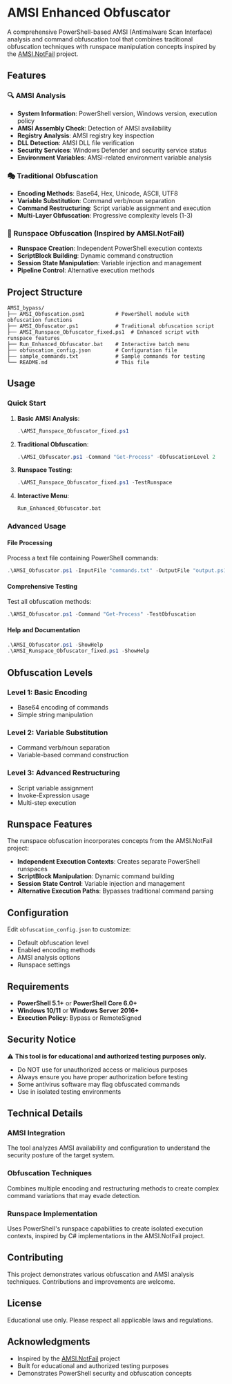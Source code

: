 # AMSI Enhanced Obfuscator

A comprehensive PowerShell-based AMSI (Antimalware Scan Interface) analysis and command obfuscation tool that combines traditional obfuscation techniques with runspace manipulation concepts inspired by the [AMSI.NotFail](https://github.com/TXOne-Networks/AMSI.NotFail) project.

## Features

### 🔍 AMSI Analysis
- **System Information**: PowerShell version, Windows version, execution policy
- **AMSI Assembly Check**: Detection of AMSI availability
- **Registry Analysis**: AMSI registry key inspection
- **DLL Detection**: AMSI DLL file verification
- **Security Services**: Windows Defender and security service status
- **Environment Variables**: AMSI-related environment variable analysis

### 🎭 Traditional Obfuscation
- **Encoding Methods**: Base64, Hex, Unicode, ASCII, UTF8
- **Variable Substitution**: Command verb/noun separation
- **Command Restructuring**: Script variable assignment and execution
- **Multi-Layer Obfuscation**: Progressive complexity levels (1-3)

### 🚀 Runspace Obfuscation (Inspired by AMSI.NotFail)
- **Runspace Creation**: Independent PowerShell execution contexts
- **ScriptBlock Building**: Dynamic command construction
- **Session State Manipulation**: Variable injection and management
- **Pipeline Control**: Alternative execution methods

## Project Structure

```
AMSI_bypass/
├── AMSI_Obfuscation.psm1          # PowerShell module with obfuscation functions
├── AMSI_Obfuscator.ps1            # Traditional obfuscation script
├── AMSI_Runspace_Obfuscator_fixed.ps1  # Enhanced script with runspace features
├── Run_Enhanced_Obfuscator.bat    # Interactive batch menu
├── obfuscation_config.json        # Configuration file
├── sample_commands.txt            # Sample commands for testing
└── README.md                      # This file
```

## Usage

### Quick Start
1. **Basic AMSI Analysis**:
   ```powershell
   .\AMSI_Runspace_Obfuscator_fixed.ps1
   ```

2. **Traditional Obfuscation**:
   ```powershell
   .\AMSI_Obfuscator.ps1 -Command "Get-Process" -ObfuscationLevel 2
   ```

3. **Runspace Testing**:
   ```powershell
   .\AMSI_Runspace_Obfuscator_fixed.ps1 -TestRunspace
   ```

4. **Interactive Menu**:
   ```cmd
   Run_Enhanced_Obfuscator.bat
   ```

### Advanced Usage

#### File Processing
Process a text file containing PowerShell commands:
```powershell
.\AMSI_Obfuscator.ps1 -InputFile "commands.txt" -OutputFile "output.ps1" -GenerateScript -ObfuscationLevel 3
```

#### Comprehensive Testing
Test all obfuscation methods:
```powershell
.\AMSI_Obfuscator.ps1 -Command "Get-Process" -TestObfuscation
```

#### Help and Documentation
```powershell
.\AMSI_Obfuscator.ps1 -ShowHelp
.\AMSI_Runspace_Obfuscator_fixed.ps1 -ShowHelp
```

## Obfuscation Levels

### Level 1: Basic Encoding
- Base64 encoding of commands
- Simple string manipulation

### Level 2: Variable Substitution
- Command verb/noun separation
- Variable-based command construction

### Level 3: Advanced Restructuring
- Script variable assignment
- Invoke-Expression usage
- Multi-step execution

## Runspace Features

The runspace obfuscation incorporates concepts from the AMSI.NotFail project:

- **Independent Execution Contexts**: Creates separate PowerShell runspaces
- **ScriptBlock Manipulation**: Dynamic command building
- **Session State Control**: Variable injection and management
- **Alternative Execution Paths**: Bypasses traditional command parsing

## Configuration

Edit `obfuscation_config.json` to customize:
- Default obfuscation level
- Enabled encoding methods
- AMSI analysis options
- Runspace settings

## Requirements

- **PowerShell 5.1+** or **PowerShell Core 6.0+**
- **Windows 10/11** or **Windows Server 2016+**
- **Execution Policy**: Bypass or RemoteSigned

## Security Notice

⚠️ **This tool is for educational and authorized testing purposes only.**

- Do NOT use for unauthorized access or malicious purposes
- Always ensure you have proper authorization before testing
- Some antivirus software may flag obfuscated commands
- Use in isolated testing environments

## Technical Details

### AMSI Integration
The tool analyzes AMSI availability and configuration to understand the security posture of the target system.

### Obfuscation Techniques
Combines multiple encoding and restructuring methods to create complex command variations that may evade detection.

### Runspace Implementation
Uses PowerShell's runspace capabilities to create isolated execution contexts, inspired by C# implementations in the AMSI.NotFail project.

## Contributing

This project demonstrates various obfuscation and AMSI analysis techniques. Contributions and improvements are welcome.

## License

Educational use only. Please respect all applicable laws and regulations.

## Acknowledgments

- Inspired by the [AMSI.NotFail](https://github.com/TXOne-Networks/AMSI.NotFail) project
- Built for educational and authorized testing purposes
- Demonstrates PowerShell security and obfuscation concepts
